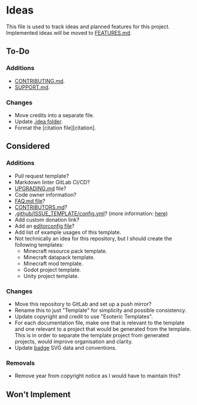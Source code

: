 # Ideas

This file is used to track ideas and planned features for this project. Implemented ideas will be moved to [FEATURES.md][features].

## To-Do

### Additions

- [CONTRIBUTING.md][contributing].
- [SUPPORT.md][support].

### Changes

- Move credits into a separate file.
- Update [.idea folder][idea].
- Format the [citation file][citation].

## Considered

### Additions

- Pull request template?
- Markdown linter GitLab CI/CD?
- [UPGRADING.md][upgrading] file?
- Code owner information?
- [FAQ.md file][faq]?
- [CONTRIBUTORS.md][contributors]?
- [.github/ISSUE_TEMPLATE/config.yml][issue-configuration]? (more information: [here][issue-configuration-link])
- Add custom donation link?
- Add an [editorconfig file](./.editorconfig)?
- Add list of example usages of this template.
- Not technically an idea for this repository, but I should create the following templates:
  - Minecraft resource pack template.
  - Minecraft datapack template.
  - Minecraft mod template.
  - Godot project template.
  - Unity project template.

### Changes

- Move this repository to GitLab and set up a push mirror?
- Rename this to just "Template" for simplicity and possible consistency.
- Update copyright and credit to use "Esoteric Templates".
- For each documentation file, make one that is relevant to the template and one relevant to a project that would be generated from the template. This is in order to separate the template project from generated projects, would improve organisation and clarity.
- Update [badge][badges] SVG data and conventions.

### Removals

- Remove year from copyright notice as I would have to maintain this?

## Won't Implement

<!-- Link aliases -->

<!-- Files -->

<!-- Documentation -->

[info]: README.md

[features]: FEATURES.md
[contributing]: CONTRIBUTING.md
[support]: SUPPORT.md
[faq]: FAQ.md
[contributors]: CONTRIBUTORS.md
[upgrading]: UPGRADING.md

<!-- Assets -->

[badges]: ../assets/images/badges

<!-- IDE files -->

[idea]: ../.idea

<!-- GitHub -->

[issue-configuration]: .github/ISSUE_TEMPLATE/config.yml

<!-- Links -->

<!-- Credit -->

[issue-configuration-link]: https://github.com/danpoynor/special-github-files?tab=readme-ov-file#page_facing_up-githubissue_templatebug_reportmd
